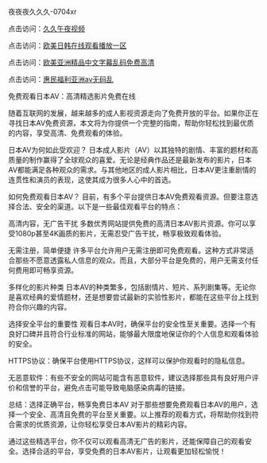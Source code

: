 
夜夜夜久久久-0704xr


点击访问：<a href="https://gda-c7m.pages.dev/">久久午夜视频</a>

点击访问：<a href="https://bsdf-5f5.pages.dev/">欧美日韩在线观看播放一区</a>

点击访问：<a href="https://cfad.pages.dev/">欧美亚洲精品中文字幕乱码免费高清</a>

点击访问：<a href="https://rtj-3zo.pages.dev/">惠民福利亚洲av无码乱</a>


免费观看日本AV：高清精选影片免费在线

随着互联网的发展，越来越多的成人影视资源走向了免费开放的平台。如果你正在寻找日本AV免费资源，本文将为你提供一个完整的指南，帮助你轻松找到最优质的内容，享受高清、免费观看的体验。

日本AV为何如此受欢迎？
日本成人影片（AV）以其独特的剧情、丰富的题材和高质量的制作赢得了全球观众的喜爱。无论是经典作品还是最新发布的影片，日本AV都能满足各种观众的需求。与其他地区的成人影片相比，日本AV更注重剧情的连贯性和演员的表现，这使其成为很多人心中的首选。

如何免费观看日本AV？
目前，有多个平台提供日本AV免费观看资源。但要注意选择合法、安全的渠道。以下是一些最佳观看平台的特点：

高清内容，无广告干扰
多数优秀网站提供免费的高清日本AV影片资源。你可以享受1080p甚至4K画质的影片，无需忍受广告干扰，畅享极致观看体验。

无需注册，简单便捷
许多平台允许用户无需注册即可免费观看。这种方式非常适合那些不愿意透露私人信息的观众。而且，大部分平台是免费的，用户无需支付任何费用即可畅享资源。

多样化的影片种类
日本AV的种类繁多，包括剧情片、短片、系列剧集等。无论你是喜欢经典的爱情题材，还是想要尝试最新的实验性影片，都能在这些平台上找到符合你兴趣的内容。

选择安全平台的重要性
观看日本AV时，确保平台的安全性至关重要。选择一个有良好口碑并且符合行业标准的网站，能够最大限度地保证你的个人信息和观看体验的安全。

HTTPS协议：确保平台使用HTTPS协议，这样可以保护你观看时的隐私信息。

无恶意软件：有些不安全的网站可能含有恶意软件，建议选择那些具有良好用户评价和信誉的平台，避免点击可能导致电脑感染病毒的链接。

总结：选择正确平台，畅享免费日本AV
对于那些想要免费观看日本AV的用户，选择一个安全、高清且免费的平台至关重要。以上推荐的观看方式，将帮助你找到符合需求的优质资源，让你轻松享受日本AV影片的精彩内容。

通过这些精选平台，你不仅可以观看高清无广告的影片，还能保障自己的观看安全。选择合适的平台，享受免费的日本AV影片，让观看更加轻松愉悦！







<span style="display:none;">[Canonical link](）</span>
